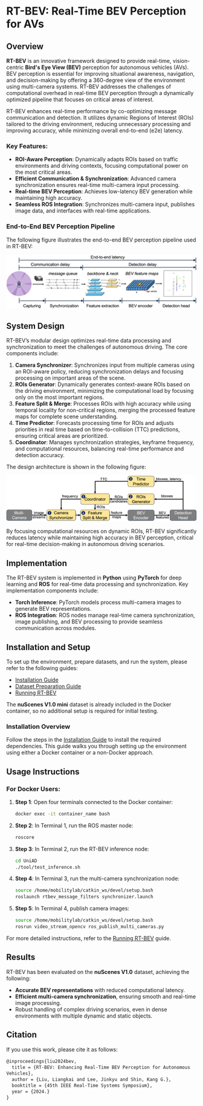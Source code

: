 # RT-BEV: Real-Time BEV Perception for AVs

## Overview

**RT-BEV** is an innovative framework designed to provide real-time, vision-centric **Bird's Eye View (BEV)** perception for autonomous vehicles (AVs). BEV perception is essential for improving situational awareness, navigation, and decision-making by offering a 360-degree view of the environment using multi-camera systems. RT-BEV addresses the challenges of computational overhead in real-time BEV perception through a dynamically optimized pipeline that focuses on critical areas of interest.

RT-BEV enhances real-time performance by co-optimizing message communication and detection. It utilizes dynamic Regions of Interest (ROIs) tailored to the driving environment, reducing unnecessary processing and improving accuracy, while minimizing overall end-to-end (e2e) latency.

### Key Features:
- **ROI-Aware Perception**: Dynamically adapts ROIs based on traffic environments and driving contexts, focusing computational power on the most critical areas.
- **Efficient Communication & Synchronization**: Advanced camera synchronization ensures real-time multi-camera input processing.
- **Real-time BEV Perception**: Achieves low-latency BEV generation while maintaining high accuracy.
- **Seamless ROS Integration**: Synchronizes multi-camera input, publishes image data, and interfaces with real-time applications.

### End-to-End BEV Perception Pipeline

The following figure illustrates the end-to-end BEV perception pipeline used in RT-BEV:

![E2E BEV Perception Pipeline](./doc/figures/BEV-e2e-pipeline.png)

## System Design

RT-BEV’s modular design optimizes real-time data processing and synchronization to meet the challenges of autonomous driving. The core components include:

1. **Camera Synchronizer**: Synchronizes input from multiple cameras using an ROI-aware policy, reducing synchronization delays and focusing processing on important areas of the scene.
2. **ROIs Generator**: Dynamically generates context-aware ROIs based on the driving environment, minimizing the computational load by focusing only on the most important regions.
3. **Feature Split & Merge**: Processes ROIs with high accuracy while using temporal locality for non-critical regions, merging the processed feature maps for complete scene understanding.
4. **Time Predictor**: Forecasts processing time for ROIs and adjusts priorities in real time based on time-to-collision (TTC) predictions, ensuring critical areas are prioritized.
5. **Coordinator**: Manages synchronization strategies, keyframe frequency, and computational resources, balancing real-time performance and detection accuracy.

The design architecture is shown in the following figure:

![System Design](./doc/figures/RT-BEV-Design.png)

By focusing computational resources on dynamic ROIs, RT-BEV significantly reduces latency while maintaining high accuracy in BEV perception, critical for real-time decision-making in autonomous driving scenarios.

## Implementation

The RT-BEV system is implemented in **Python** using **PyTorch** for deep learning and **ROS** for real-time data processing and synchronization. Key implementation components include:

- **Torch Inference**: PyTorch models process multi-camera images to generate BEV representations.
- **ROS Integration**: ROS nodes manage real-time camera synchronization, image publishing, and BEV processing to provide seamless communication across modules.

## Installation and Setup

To set up the environment, prepare datasets, and run the system, please refer to the following guides:

- [Installation Guide](./doc/install.md)
- [Dataset Preparation Guide](./doc/dataset.md)
- [Running RT-BEV](./doc/run.md)

The **nuScenes V1.0 mini** dataset is already included in the Docker container, so no additional setup is required for initial testing.

### Installation Overview

Follow the steps in the [Installation Guide](./doc/install.md) to install the required dependencies. This guide walks you through setting up the environment using either a Docker container or a non-Docker approach.

## Usage Instructions

### For Docker Users:

1. **Step 1**: Open four terminals connected to the Docker container:
   ```bash
   docker exec -it container_name bash
   ```

2. **Step 2**: In Terminal 1, run the ROS master node:
   ```bash
   roscore
   ```

3. **Step 3**: In Terminal 2, run the RT-BEV inference node:
   ```bash
   cd UniAD
   ./tool/test_inference.sh
   ```

4. **Step 4**: In Terminal 3, run the multi-camera synchronization node:
   ```bash
   source /home/mobilitylab/catkin_ws/devel/setup.bash
   roslaunch rtbev_message_filters synchronizer.launch
   ```

5. **Step 5**: In Terminal 4, publish camera images:
   ```bash
   source /home/mobilitylab/catkin_ws/devel/setup.bash
   rosrun video_stream_opencv ros_publish_multi_cameras.py
   ```

For more detailed instructions, refer to the [Running RT-BEV](./doc/run.md) guide.

## Results

RT-BEV has been evaluated on the **nuScenes V1.0** dataset, achieving the following:

- **Accurate BEV representations** with reduced computational latency.
- **Efficient multi-camera synchronization**, ensuring smooth and real-time image processing.
- Robust handling of complex driving scenarios, even in dense environments with multiple dynamic and static objects.

## Citation

If you use this work, please cite it as follows:

```
@inproceedings{liu2024bev,
  title = {RT-BEV: Enhancing Real-Time BEV Perception for Autonomous Vehicles},
  author = {Liu, Liangkai and Lee, Jinkyu and Shin, Kang G.},
  booktitle = {45th IEEE Real-Time Systems Symposium},
  year = {2024.}
}
```

